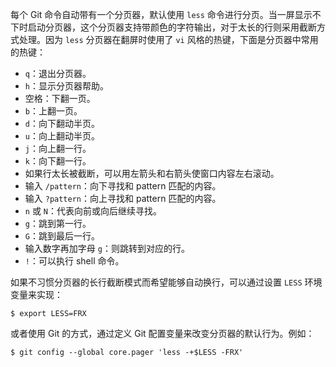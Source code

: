 每个 Git 命令自动带有一个分页器，默认使用 `less` 命令进行分页。当一屏显示不下时启动分页器，这个分页器支持带颜色的字符输出，对于太长的行则采用截断方式处理。因为 `less` 分页器在翻屏时使用了 `vi` 风格的热键，下面是分页器中常用的热键：

+ `q`：退出分页器。
+ `h`：显示分页器帮助。
+ <kbd>空格</kbd>：下翻一页。
+ `b`：上翻一页。
+ `d`：向下翻动半页。
+ `u`：向上翻动半页。
+ `j`：向上翻一行。
+ `k`：向下翻一行。
+ 如果行太长被截断，可以用左箭头和右箭头使窗口内容左右滚动。
+ 输入 `/pattern`：向下寻找和 pattern 匹配的内容。
+ 输入 `?pattern`：向上寻找和 pattern 匹配的内容。
+ `n` 或 `N`：代表向前或向后继续寻找。
+ `g`：跳到第一行。
+ `G`：跳到最后一行。
+ 输入数字再加字母 `g`：则跳转到对应的行。
+ `!`：可以执行 shell 命令。

如果不习惯分页器的长行截断模式而希望能够自动换行，可以通过设置 `LESS` 环境变量来实现：

```shell
$ export LESS=FRX
```

或者使用 Git 的方式，通过定义 Git 配置变量来改变分页器的默认行为。例如：

```shell
$ git config --global core.pager 'less -+$LESS -FRX'
```



